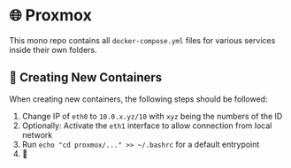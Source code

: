 # 🌐 Proxmox

This mono repo contains all `docker-compose.yml` files for various services inside their own folders.

## 🚀 Creating New Containers

When creating new containers, the following steps should be followed:

1. Change IP of `eth0` to `10.0.x.yz/10` with `xyz` being the numbers of the ID
2. Optionally: Activate the `eth1` interface to allow connection from local network
3. Run `echo "cd proxmox/..." >> ~/.bashrc` for a default entrypoint
4. 🐳
